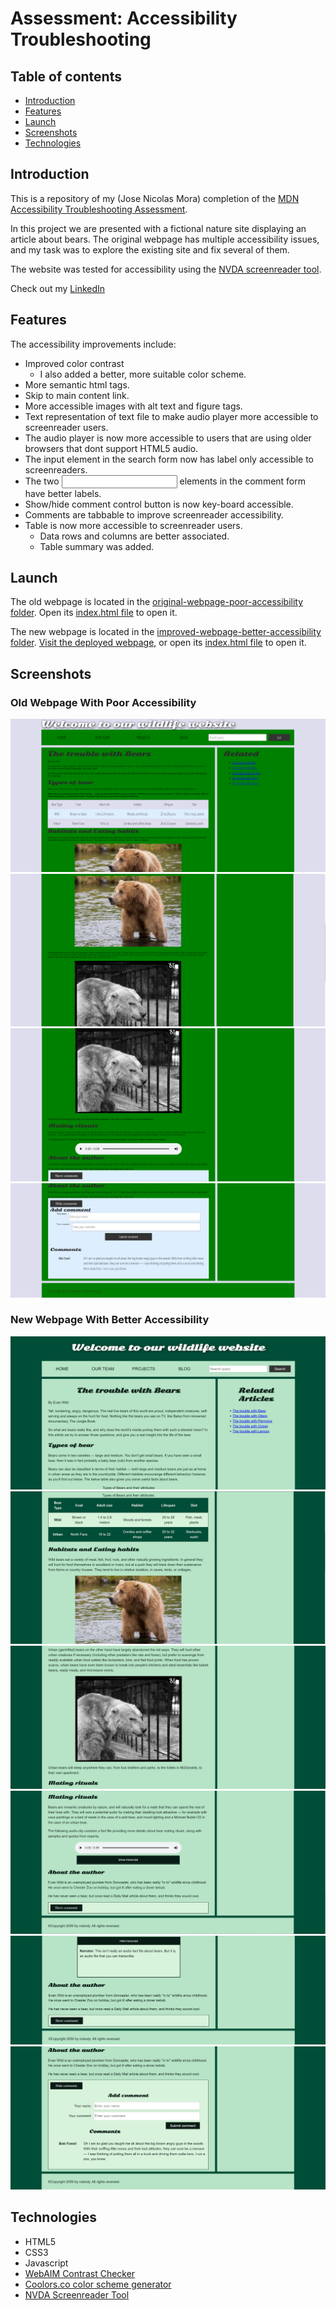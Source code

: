 <h1>
  Assessment: Accessibility Troubleshooting
</h1>
  
<h2 id="table-of-contents">Table of contents</h2>

* [Introduction](#introduction)
* [Features](#features)
* [Launch](#launch)
* [Screenshots](#screenshots)
* [Technologies](#technologies)

<h2 id="introduction">Introduction</h2>

This is a repository of my (Jose Nicolas Mora) completion of the [MDN Accessibility Troubleshooting Assessment](https://developer.mozilla.org/en-US/docs/Learn/Accessibility/Accessibility_troubleshooting).

In this project we are presented with a fictional nature site displaying an article about bears. The original webpage has multiple accessibility issues, and my task was to explore the existing site and fix several of them.

The website was tested for accessibility using the [NVDA screenreader tool](https://www.nvaccess.org).

Check out my [LinkedIn](https://linkedin.com/in/nicolas-mora-a54245105/)

<h2 id="features">Features</h2>

The accessibility improvements include:
- Improved color contrast
  - I also added a better, more suitable color scheme.
- More semantic html tags.
- Skip to main content link.
- More accessible images with alt text and figure tags.
- Text representation of text file to make audio player more accessible to screenreader users.
- The audio player is now more accessible to users that are using older browsers that dont support HTML5 audio.
- The input element in the search form now has label only accessible to screenreaders.
- The two <input> elements in the comment form have better labels.
- Show/hide comment control button is now key-board accessible.
- Comments are tabbable to improve screenreader accessibility.
- Table is now more accessible to screenreader users.
  - Data rows and columns are better associated.
  - Table summary was added.

<h2 id="launch">Launch</h2>

The old webpage is located in the [original-webpage-poor-accessibility folder](./original-webpage-poor-accessibility). Open its [index.html file](./original-webpage-poor-accessibility/index.html) to open it.

The new webpage is located in the [improved-webpage-better-accessibility folder](./improved-webpage-better-accessibility). [Visit the deployed webpage](https://nikelausm.github.io/accessibility-exercise/index.html), or open its [index.html file](./improved-webpage-better-accessibility./index.html) to open it.

<h2 id="screenshots">Screenshots</h2>

### Old Webpage With Poor Accessibility
<img src="./original-webpage-poor-accessibility/screenshots/old-webpage-1.png" 
alt="screenshot of nature site showing the main header level 1, navbar, and the sections: 'The trouble with Bears', 'Types of bear', data table about bears, and first half of 'Habitats and Eating habits'. It also shows the 'Related' section showing a list of links to relevant articles.">
<img src="./original-webpage-poor-accessibility/screenshots/old-webpage-2.png" 
alt="screenshot of nature site showing main header down to 'Habitats and Eating habits' section">
<img src="./original-webpage-poor-accessibility/screenshots/old-webpage-3.png" 
alt="screenshot of nature site showing the following sections: 'Mating rituals', audio player, 'About the author'. It also shows the hide comment button.">
<img src="./original-webpage-poor-accessibility/screenshots/old-webpage-4.png" 
alt="screenshot of nature site after pressing the 'Show comments' button, showing that the button now says 'Hide comments'. Below the button is the expanded 'Add comment' form, and the section showing the comments made. The screenshot also shows the footer.">

### New Webpage With Better Accessibility
<img src="./improved-webpage-better-accessibility/screenshots/improved-webpage-1.PNG" 
alt="screenshot of nature site showing the main header level 1, navbar, and the sections: 'The trouble with Bears', and 'Types of bear'. It also shows the 'Related Articles' section showing a list of links to relevant articles.">
<img src="./improved-webpage-better-accessibility/screenshots/improved-webpage-2.PNG" 
alt="screenshot of nature site showing the data table, and the first half of the 'Habitats and Eating habits' section, incuding an image of a brown bear in a river.">
<img src="./improved-webpage-better-accessibility/screenshots/improved-webpage-3.PNG" 
alt="screenshot of nature site showing the second half of the 'Habits and Eating habits' section including black and white image of a bear in a cage.">
<img src="./improved-webpage-better-accessibility/screenshots/improved-webpage-4.PNG" 
alt="screenshot of nature site showing the following sections: 'Mating rituals section', audio player, 'Show transcript' button, 'About the author', 'show comments' button, and the footer.">
<img src="./improved-webpage-better-accessibility/screenshots/improved-webpage-5.PNG" 
alt="screenshot of nature site after the 'Show transcript button' was pressed, showing that the button now says 'Hide transcript', and below the button is the transcript of the audio file.">
<img src="./improved-webpage-better-accessibility/screenshots/improved-webpage-6.PNG" 
alt="screenshot of nature site after pressing the 'Show comments' button, showing that the button now says 'Hide comments'. Below the button is the expanded 'Add comment' form and the section showing the comments made. The screenshot also shows the footer">

<h2 id="technologies">Technologies</h2>

- HTML5
- CSS3
- Javascript
- [WebAIM Contrast Checker](https://webaim.org/resources/contrastchecker/)
- [Coolors.co color scheme generator](https://coolors.co)
- [NVDA Screenreader Tool](https://www.nvaccess.org) 
